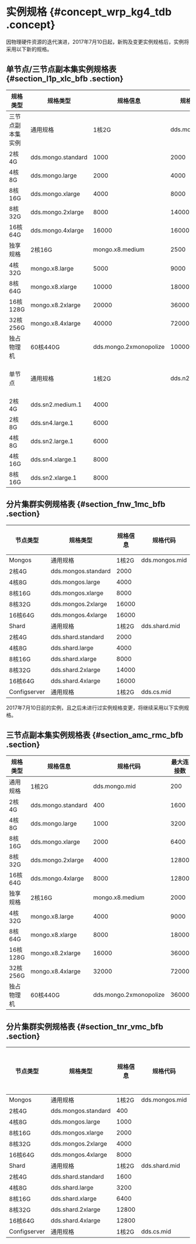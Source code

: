 # 实例规格 {#concept_wrp_kg4_tdb .concept}

因物理硬件资源的迭代演进，2017年7月10日起，新购及变更实例规格后，实例将采用以下新的规格。

## 单节点/三节点副本集实例规格表 {#section_l1p_xlc_bfb .section}

|规格类型|规格类型|规格信息|规格代码|最大连接数|最大IOPS|存储空间|
|----|----|----|----|-----|------|----|
|三节点副本集实例|通用规格|1核2G|dds.mongo.mid|500|1000|10-2000GB|
|2核4G|dds.mongo.standard|1000|2000|
|4核8G|dds.mongo.large|2000|4000|
|8核16G|dds.mongo.xlarge|4000|8000|
|8核32G|dds.mongo.2xlarge|8000|14000|
|16核64G|dds.mongo.4xlarge|16000|16000|
|独享规格|2核16G|mongo.x8.medium|2500|4500|250GB|
|4核32G|mongo.x8.large|5000|9000|500GB|
|8核64G|mongo.x8.xlarge|10000|18000|1000GB|
|16核128G|mongo.x8.2xlarge|20000|36000|2000GB|
|32核256G|mongo.x8.4xlarge|40000|72000|2000GB|
|独占物理机|60核440G|dds.mongo.2xmonopolize|100000|100000|3000GB|
|单节点|通用规格|1核2G|dds.n2.small.1|2000|min\{30 \* 存储空间，20000\}|20-2000GB|
|2核4G|dds.sn2.medium.1|4000|
|2核8G|dds.sn4.large.1|6000|
|4核8G|dds.sn2.large.1|6000|
|4核16G|dds.sn4.xlarge.1|8000|
|8核16G|dds.sn2.xlarge.1|8000|

## 分片集群实例规格表 {#section_fnw_1mc_bfb .section}

|节点类型|规格类型|规格信息|规格代码|最大连接数|
|----|----|----|----|-----|
|Mongos|通用规格|1核2G|dds.mongos.mid|1000|
|2核4G|dds.mongos.standard|2000|
|4核8G|dds.mongos.large|4000|
|8核16G|dds.mongos.xlarge|8000|
|8核32G|dds.mongos.2xlarge|16000|
|16核64G|dds.mongos.4xlarge|16000|
|Shard|通用规格|1核2G|dds.shard.mid|1000|
|2核4G|dds.shard.standard|2000|
|4核8G|dds.shard.large|4000|
|8核16G|dds.shard.xlarge|8000|
|8核32G|dds.shard.2xlarge|14000|
|16核64G|dds.shard.4xlarge|16000|
|Configserver|通用规格|1核2G|dds.cs.mid|1000|

2017年7月10日前的实例，且之后未进行过实例规格变更，将继续采用以下实例规格。

## 三节点副本集实例规格表 {#section_amc_rmc_bfb .section}

|规格类型|规格信息|规格代码|最大连接数|最大IOPS|
|----|----|----|-----|------|
|通用规格|1核2G|dds.mongo.mid|200|800|
|2核4G|dds.mongo.standard|400|1600|
|4核8G|dds.mongo.large|1000|3200|
|8核16G|dds.mongo.xlarge|2000|6400|
|8核32G|dds.mongo.2xlarge|4000|12800|
|16核64G|dds.mongo.4xlarge|8000|12800|
|独享规格|2核16G|mongo.x8.medium|2000|4500|
|4核32G|mongo.x8.large|4000|9000|
|8核64G|mongo.x8.xlarge|8000|18000|
|16核128G|mongo.x8.2xlarge|16000|36000|
|32核256G|mongo.x8.4xlarge|32000|72000|
|独占物理机|60核440G|dds.mongo.2xmonopolize|36000|40000|

## 分片集群实例规格表 {#section_tnr_vmc_bfb .section}

|节点类型|规格类型|规格信息|规格代码|最大连接数|
|----|----|----|----|-----|
|Mongos|通用规格|1核2G|dds.mongos.mid|200|
|2核4G|dds.mongos.standard|400|
|4核8G|dds.mongos.large|1000|
|8核16G|dds.mongos.xlarge|2000|
|8核32G|dds.mongos.2xlarge|4000|
|16核64G|dds.mongos.4xlarge|8000|
|Shard|通用规格|1核2G|dds.shard.mid|800|
|2核4G|dds.shard.standard|1600|
|4核8G|dds.shard.large|3200|
|8核16G|dds.shard.xlarge|6400|
|8核32G|dds.shard.2xlarge|12800|
|16核64G|dds.shard.4xlarge|12800|
|Configserver|通用规格|1核2G|dds.cs.mid|800|


